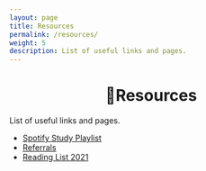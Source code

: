 ```yaml
---
layout: page
title: Resources
permalink: /resources/
weight: 5
description: List of useful links and pages.
---
```

<h1 style="text-align:center;" >🍉Resources</h1>
<p class="text-center" >List of useful links and pages.</p>


* [Spotify Study Playlist](https://open.spotify.com/playlist/6mtQxnGRYzAzILoJBPPcey?si=9Q8hWMgVSVWNEnyordHkyQ)
* [Referrals](/referrals)
* [Reading List 2021](/reading-list-2021)
